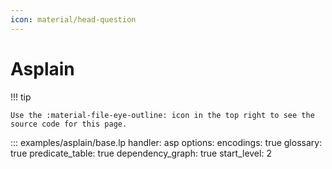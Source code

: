 ```yaml
---
icon: material/head-question
---
```


# Asplain


!!! tip

    Use the :material-file-eye-outline: icon in the top right to see the source code for this page.


::: examples/asplain/base.lp
    handler: asp
    options:
        encodings: true
        glossary: true
        predicate_table: true
        dependency_graph: true
        start_level: 2

